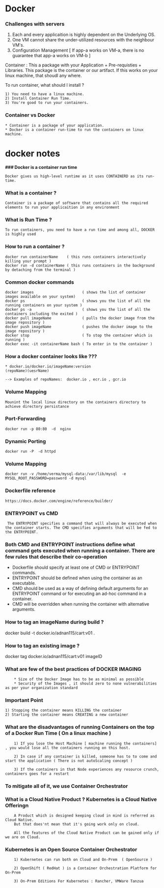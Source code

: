 # Docker

### Challenges with servers

1) Each and every applicaition is highly dependent on the Underlying OS.
2) One VM cannot share the under-utilized resources with the neighbour VM's.
3) Configuration Management [ If app-a works on VM-a, there is no guarantee that app-a works on VM-b ]

Container : This a package with your Application + Pre-requisties + Libraries.
            This package is the container or our artifact.
            If this works on your linux machine, that shoudl any where.

To run container, what should I install ?

    1) You need to have a linux machine.
    2) Install Container Run Time. 
    3) You're good to run your containers.

### Container vs Docker

    * Container is a package of your application.
    * Docker is a container run-time to run the containers on linux machine. 

# docker notes

**### Docker is a container run time**

```
Docker gives us high-level runtime as it uses CONTAINERD as its run-time.
```

### What is a container ?

```
Container is a package of software that contains all the required elements to run your applicaition in any environment
```

### What is Run Time ?

```
To run containers, you need to have a run time and among all, DOCKER is highly used
```

### How to run a container ?

```
docker run containerName    ( this runs containers interactively killing your prompt )
docker run -d containerName ( this runs containers in the background by detaching from the terminal )
```

### Common docker commands

```
docker images                      ( shows the list of container images available on your system)
docker ps                          ( shows you the list of all the running containers on your system )
docker ps -a                       ( shows you the list of all the containers including the exited ) 
docker pull imageName              ( pulls the docker image from the image repository )
docker push imageName              ( pushes the docker image to the image repository )
docker stop                        ( To stop the container which is running ) 
docker exec -it containerName bash ( To enter in to the container )
```

### How a docker container looks like ???

```
* docker.io/docker.io/imageName:version 
(repoName)(uesrName)

--> Examples of repoNames:  docker.io , ecr.io , gcr.io

```

### Volume Mapping

```
Mounint the local linux directory on the containers directory to achieve directory persistance
```

### Port-Forwarding

```
docker run -p 80:80  -d  nginx

```

### Dynamic Porting

```
docker run -P  -d httpd
```

### Volume Mapping

```
docker run -v /home/verma/mysql-data:/var/lib/mysql  -e MYSQL_ROOT_PASSWORD=password -d mysql
```

### Dockerfile reference

 ```
 https://docs.docker.com/engine/reference/builder/
 
 ```

### ENTRYPOINT vs CMD

```
 The ENTRYPOINT specifies a command that will always be executed when the container starts. The CMD specifies arguments that will be fed to the ENTRYPOINT.
```

### Both CMD and ENTRYPOINT instructions define what command gets executed when running a container. There are few rules that describe their co-operation

* Dockerfile should specify at least one of CMD or ENTRYPOINT commands.
* ENTRYPOINT should be defined when using the container as an executable.
* CMD should be used as a way of defining default arguments for an ENTRYPOINT command or for executing an ad-hoc command in a container.
* CMD will be overridden when running the container with alternative arguments.

### How to tag an imageName during build ?

docker build -t docker.io/adnan115/cart:v01 .  

### How to tag an existing image ?

docker tag docker.io/adnan115/cart:v01 imageID

### What are few of the best practices of DOCKER IMAGING

```
    * Size of the Docker Image has to be as minimal as possible 
    * Security of the Images , it should zero to none vulnerabilities as per your organization standard

```

### Important Point

```
1) Stopping the container means KILLING the container 
2) Starting the container means CREATING a new container
```

### What are the disadvantages of running Containers on the top of a Docker Run Time ( On a linux machine )

```
    1) If you lose the Host Machine [ machine running the containers] , you would lose all the containers running on this host.

    2) In case if any container is killed, someone has to to come and start the application ( There is not autoScaling concept ) 

    3) If the containers in that Node experiences any resource crunch, containers goes for a restart

```

### To mitigate all of it, we use Container Orchestrator

### What is a Cloud Native Product ? Kubernetes is a Cloud Native Offeringn

```
    A Product which is designed keeping cloud in mind is referred as Cloud Native.
    But that does'nt mean that it's going work only on cloud.

    All the features of the Cloud Native Product can be gained only if we are on Cloud.

```

### Kubernetes is an Open Source Container Orchestrator

```
    1) Kubernetes can run both on Cloud and On-Prem  ( OpenSource )

    2) OpenShift ( RedHat ) is a Container Orchestration Platform for On-Prem

    3) On-Prem Editions For Kubernetes : Rancher, VMWare Tanzua 
```
